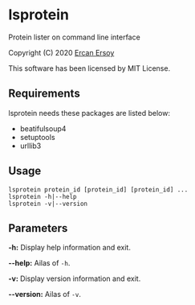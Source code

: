 # lsprotein

Protein lister on command line interface

Copyright (C) 2020 [Ercan Ersoy](http://ercanersoy.net)

This software has been licensed by MIT License.

## Requirements

lsprotein needs these packages are listed below:

* beatifulsoup4
* setuptools
* urllib3

## Usage

    lsprotein protein_id [protein_id] [protein_id] ...
    lsprotein -h|--help
    lsprotein -v|--version

## Parameters

**-h:** Display help information and exit.

**--help:** Ailas of `-h`.

**-v:** Display version information and exit.

**--version:** Ailas of `-v`.
